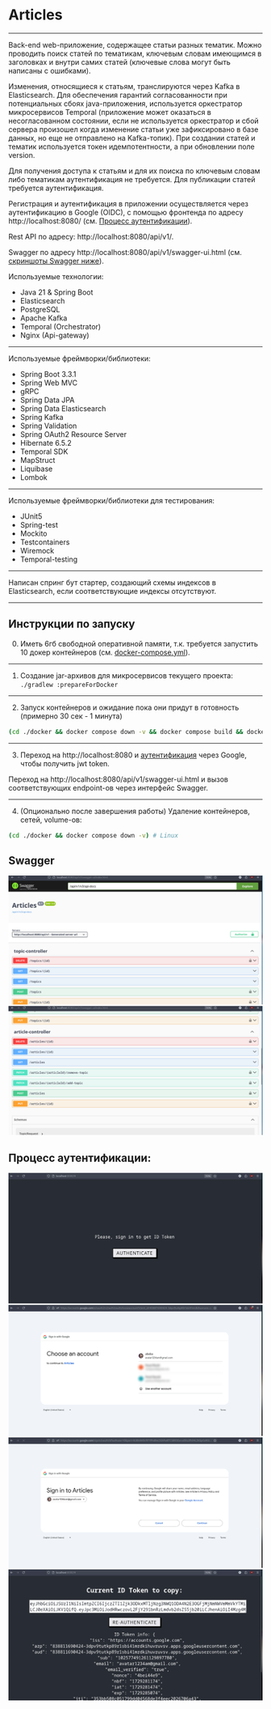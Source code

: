 # Articles

---

Back-end web-приложение, содержащее статьи разных тематик. Можно проводить поиск статей по тематикам, ключевым словам
имеющимся в заголовках и внутри самих статей (ключевые слова могут быть написаны с ошибками). 

Изменения, относящиеся к статьям, транслируются через Kafka в Elasticsearch. Для обеспечения гарантий согласованности 
при потенциальных сбоях java-приложения, используется оркестратор микросервисов Temporal (приложение может оказаться в 
несогласованном состоянии, если не используется оркестратор и сбой сервера произошел когда изменение статьи 
уже зафиксировано в базе данных, но еще не отправлено на Kafka-топик).
При создании статей и тематик используется токен идемпотентности, а при обновлении поле version.

Для получения доступа к статьям и для их поиска по ключевым словам либо тематикам аутентификация не требуется.
Для публикации статей требуется аутентификация.

Регистрация и аутентификация в приложении осуществляется через аутентификацию в Google (OIDC), с помощью фронтенда по 
адресу http://localhost:8080/ (см. [Процесс аутентификации](#процесс-аутентификации)). 

Rest API по адресу: http://localhost:8080/api/v1/.

Swagger по адресу http://localhost:8080/api/v1/swagger-ui.html (см. [скриншоты Swagger ниже](#swagger)).

Используемые технологии:
- Java 21 & Spring Boot
- Elasticsearch
- PostgreSQL
- Apache Kafka
- Temporal (Orchestrator)
- Nginx (Api-gateway)

---

Используемые фреймворки/библиотеки:
- Spring Boot 3.3.1
- Spring Web MVC 
- gRPC
- Spring Data JPA
- Spring Data Elasticsearch
- Spring Kafka
- Spring Validation
- Spring OAuth2 Resource Server
- Hibernate 6.5.2
- Temporal SDK
- MapStruct
- Liquibase
- Lombok

---

Используемые фреймворки/библиотеки для тестирования:
- JUnit5
- Spring-test
- Mockito
- Testcontainers
- Wiremock
- Temporal-testing

---

Написан спринг бут стартер, создающий схемы индексов в Elasticsearch, если соответствующие индексы отсутствуют.

---

## Инструкции по запуску

0. Иметь 6гб свободной оперативной памяти, т.к. требуется запустить 10 докер контейнеров (см. [docker-compose.yml](./docker/docker-compose.yml)).
---

1. Создание jar-архивов для микросервисов текущего проекта:
`./gradlew :prepareForDocker`

---
2. Запуск контейнеров и ожидание пока они придут в готовность (примерно 30 сек - 1 минута)


```bash 
(cd ./docker && docker compose down -v && docker compose build && docker compose up) # Linux 
```
---

3. Переход на http://localhost:8080 и [аутентификация](#процесс-аутентификации) через Google, чтобы получить jwt token.

Переход на http://localhost:8080/api/v1/swagger-ui.html и вызов соответствующих endpoint-ов 
через интерфейс Swagger.

---

4. (Опционально после завершения работы) Удаление контейнеров, сетей, volume-ов: 
```bash
(cd ./docker && docker compose down -v) # Linux
```

## Swagger
![](readme-pics/open-api-1.png)
![](readme-pics/open-api-2.png)

## Процесс аутентификации:
![](readme-pics/auth-1.png)
![](readme-pics/auth-2.png)
![](readme-pics/auth-3.png)
![](readme-pics/auth-4.png)

